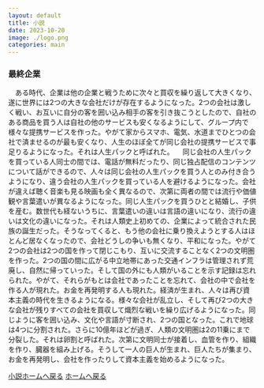 ```yaml
---
layout: default
title: 小説
date: 2023-10-20
image: ./logo.png
categories: main
---
```


### 最終企業

　ある時代、企業は他の企業と戦うために次々と買収を繰り返して大きくなり、遂に世界には2つの大きな会社だけが存在するようになった。2つの会社は激しく戦い、お互いに自分の客を囲い込み相手の客を引き抜こうとしたので、自社のある商品を買う人は自社の他のサービスも安くなるようにして、グループ内で様々な提携サービスを作った。やがて家からスマホ、電気、水道までひとつの会社で済ませるのが最も安くなり、人生のほぼ全てが同じ会社の提携サービスで事足りるようになった。それは人生パックと呼ばれた。
　同じ会社の人生パックを買っている人同士の間では、電話が無料だったり、同じ独占配信のコンテンツについて話ができるので、人々は同じ会社の人生パックを買う人とのみ付き合うようになり、違う会社の人生パックを買っている人を避けるようになった。会社が違えば聴く音楽も見る映画も全く異なるので、次第に両者の間では流行や価値観や言葉遣いが異なるようになった。同じ人生パックを買うひとと結婚し、子供を産む。数世代も経ないうちに、言葉遣いの違いは言語の違いになり、流行の違いは文化の違いになった。それは人類史上初めての、企業によって統合された民族の誕生だった。そうなってくると、もう他の会社に乗り換えようとする人はほとんど居なくなったので、会社どうしの争いも無くなり、平和になった。やがて2つの会社は2つの国を作って閉じこもり、互いに交流することなく2つの文明圏を作った。2つの国の間に広がる中立地帯にあった交通インフラは管理されず荒廃し、自然に帰っていった。そして国の外にも人類がいることを示す記録は忘れられた。やがて、それらがもとは会社であったことを忘れて、会社の中で会社を作る人が現れた。お金を再発明する人も現れた。経済が生まれ、人々は再び資本主義の時代を生きるようになる。様々な会社が乱立し、そして再び2つの大きな会社が残りすべての会社を買収して熾烈な戦いを繰り広げるようになった。同じように客を囲い込み、文化や言語が寸断され、2つの国となった。これで地球は4つに分割された。さらに10億年ほどが過ぎ、人類の文明圏は2の11乗にまで分裂した。それは卵割と呼ばれた。次第に文明同士が接着し、血管を作り、組織を作り、臓器を組み上げる。そうして一人の巨人が生まれ、巨人たちが集まり、お金を再発明し、会社を作ったりして資本主義を始めるようになった。


[小説ホームへ戻る](146)
[ホームへ戻る](./index)